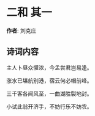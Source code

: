 # 二和  其一

**作者**: 刘克庄

## 诗词内容

主人卜昼众懽浓，今孟尝君岂易逢。

涨水已堪航别港，宿云何必帽前峰。

三千客各闻风至，一曲湖胜裂地封。

小试此翁开济手，不妨行乐不妨农。

